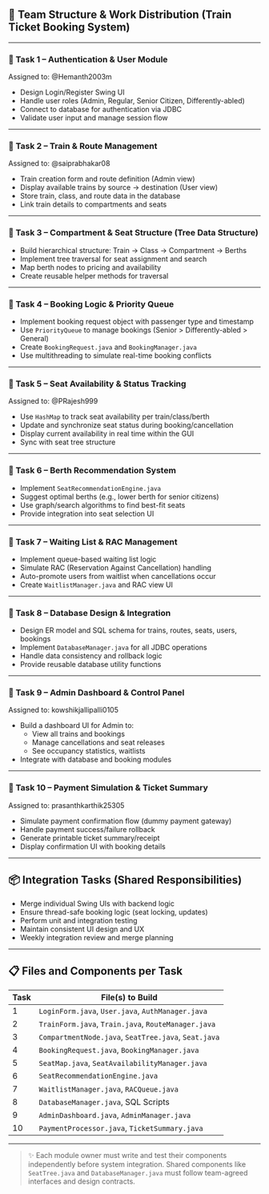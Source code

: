 ## 👥 Team Structure & Work Distribution (Train Ticket Booking System)

---

### 👤 Task 1 – **Authentication & User Module**
Assigned to: @Hemanth2003m
- Design Login/Register Swing UI
- Handle user roles (Admin, Regular, Senior Citizen, Differently-abled)
- Connect to database for authentication via JDBC
- Validate user input and manage session flow

---

### 👤 Task 2 – **Train & Route Management**
Assigned to: @saiprabhakar08
- Train creation form and route definition (Admin view)
- Display available trains by source → destination (User view)
- Store train, class, and route data in the database
- Link train details to compartments and seats

---

### 👤 Task 3 – **Compartment & Seat Structure (Tree Data Structure)**
- Build hierarchical structure: Train → Class → Compartment → Berths
- Implement tree traversal for seat assignment and search
- Map berth nodes to pricing and availability
- Create reusable helper methods for traversal

---

### 👤 Task 4 – **Booking Logic & Priority Queue**
- Implement booking request object with passenger type and timestamp
- Use `PriorityQueue` to manage bookings (Senior > Differently-abled > General)
- Create `BookingRequest.java` and `BookingManager.java`
- Use multithreading to simulate real-time booking conflicts

---

### 👤 Task 5 – **Seat Availability & Status Tracking**
Assigned to: @PRajesh999
- Use `HashMap` to track seat availability per train/class/berth
- Update and synchronize seat status during booking/cancellation
- Display current availability in real time within the GUI
- Sync with seat tree structure

---

### 👤 Task 6 – **Berth Recommendation System**
- Implement `SeatRecommendationEngine.java`
- Suggest optimal berths (e.g., lower berth for senior citizens)
- Use graph/search algorithms to find best-fit seats
- Provide integration into seat selection UI

---

### 👤 Task 7 – **Waiting List & RAC Management**
- Implement queue-based waiting list logic
- Simulate RAC (Reservation Against Cancellation) handling
- Auto-promote users from waitlist when cancellations occur
- Create `WaitlistManager.java` and RAC view UI

---

### 👤 Task 8 – **Database Design & Integration**
- Design ER model and SQL schema for trains, routes, seats, users, bookings
- Implement `DatabaseManager.java` for all JDBC operations
- Handle data consistency and rollback logic
- Provide reusable database utility functions

---

### 👤 Task 9 – **Admin Dashboard & Control Panel**
Assigned to: kowshikjallipalli0105
- Build a dashboard UI for Admin to:
  - View all trains and bookings
  - Manage cancellations and seat releases
  - See occupancy statistics, waitlists
- Integrate with database and booking modules

---

### 👤 Task 10 – **Payment Simulation & Ticket Summary**
Assigned to: prasanthkarthik25305
- Simulate payment confirmation flow (dummy payment gateway)
- Handle payment success/failure rollback
- Generate printable ticket summary/receipt
- Display confirmation UI with booking details

---

## 📦 Integration Tasks (Shared Responsibilities)
- Merge individual Swing UIs with backend logic
- Ensure thread-safe booking logic (seat locking, updates)
- Perform unit and integration testing
- Maintain consistent UI design and UX
- Weekly integration review and merge planning

---

## 📋 Files and Components per Task

| Task | File(s) to Build |
|--------|------------------|
| 1 | `LoginForm.java`, `User.java`, `AuthManager.java` |
| 2 | `TrainForm.java`, `Train.java`, `RouteManager.java` |
| 3 | `CompartmentNode.java`, `SeatTree.java`, `Seat.java` |
| 4 | `BookingRequest.java`, `BookingManager.java` |
| 5 | `SeatMap.java`, `SeatAvailabilityManager.java` |
| 6 | `SeatRecommendationEngine.java` |
| 7 | `WaitlistManager.java`, `RACQueue.java` |
| 8 | `DatabaseManager.java`, SQL Scripts |
| 9 | `AdminDashboard.java`, `AdminManager.java` |
| 10 | `PaymentProcessor.java`, `TicketSummary.java` |

---

> ✨ Each module owner must write and test their components independently before system integration. Shared components like `SeatTree.java` and `DatabaseManager.java` must follow team-agreed interfaces and design contracts.

